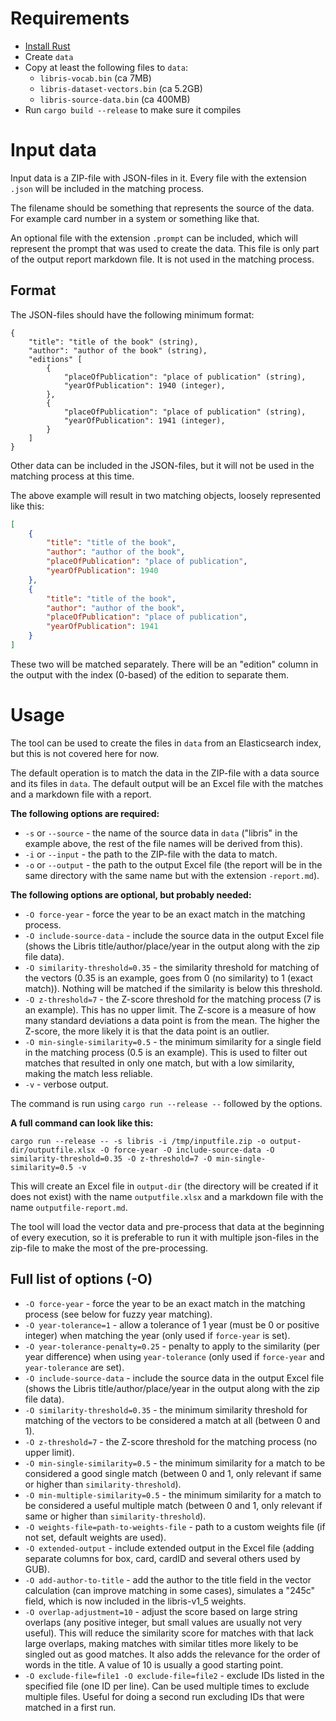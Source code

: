 # Requirements

* [Install Rust](https://www.rust-lang.org/tools/install)
* Create `data`
* Copy at least the following files to `data`:
    * `libris-vocab.bin` (ca 7MB)
    * `libris-dataset-vectors.bin` (ca 5.2GB)
    * `libris-source-data.bin` (ca 400MB)
* Run `cargo build --release` to make sure it compiles

# Input data
Input data is a ZIP-file with JSON-files in it. Every file with the extension `.json` will be included in the matching process.

The filename should be something that represents the source of the data. For example card number in a system or something like that.

An optional file with the extension `.prompt` can be included, which will represent the prompt that was used to create the data. This file is only part of the output report markdown file. It is not used in the matching process.

## Format
The JSON-files should have the following minimum format:

```
{
    "title": "title of the book" (string),
    "author": "author of the book" (string),
    "editions" [
        {
            "placeOfPublication": "place of publication" (string),
            "yearOfPublication": 1940 (integer),
        },
        {
            "placeOfPublication": "place of publication" (string),
            "yearOfPublication": 1941 (integer),
        }
    ]
}
```

Other data can be included in the JSON-files, but it will not be used in the matching process at this time.

The above example will result in two matching objects, loosely represented like this:

```json
[
    {
        "title": "title of the book",
        "author": "author of the book",
        "placeOfPublication": "place of publication",
        "yearOfPublication": 1940
    },
    {
        "title": "title of the book",
        "author": "author of the book",
        "placeOfPublication": "place of publication",
        "yearOfPublication": 1941
    }
]
```

These two will be matched separately. There will be an "edition" column in the output with the index (0-based) of the edition to separate them.

# Usage

The tool can be used to create the files in `data` from an Elasticsearch index, but this is not covered here for now.

The default operation is to match the data in the ZIP-file with a data source and its files in `data`. The default output will be an Excel file with the matches and a markdown file with a report.

**The following options are required:**

* `-s` or `--source` - the name of the source data in `data` ("libris" in the example above, the rest of the file names will be derived from this).
* `-i` or `--input` - the path to the ZIP-file with the data to match.
* `-o` or `--output` - the path to the output Excel file (the report will be in the same directory with the same name but with the extension `-report.md`).

**The following options are optional, but probably needed:**

* `-O force-year` - force the year to be an exact match in the matching process.
* `-O include-source-data` - include the source data in the output Excel file (shows the Libris title/author/place/year in the output along with the zip file data).
* `-O similarity-threshold=0.35` - the similarity threshold for matching of the vectors (0.35 is an example, goes from 0 (no similarity) to 1 (exact match)). Nothing will be matched if the similarity is below this threshold.
* `-O z-threshold=7` - the Z-score threshold for the matching process (7 is an example). This has no upper limit. The Z-score is a measure of how many standard deviations a data point is from the mean. The higher the Z-score, the more likely it is that the data point is an outlier.
* `-O min-single-similarity=0.5` - the minimum similarity for a single field in the matching process (0.5 is an example). This is used to filter out matches that resulted in only one match, but with a low similarity, making the match less reliable.
* `-v` - verbose output.

The command is run using `cargo run --release --` followed by the options.

**A full command can look like this:**
```
cargo run --release -- -s libris -i /tmp/inputfile.zip -o output-dir/outputfile.xlsx -O force-year -O include-source-data -O similarity-threshold=0.35 -O z-threshold=7 -O min-single-similarity=0.5 -v
```

This will create an Excel file in `output-dir` (the directory will be created if it does not exist) with the name `outputfile.xlsx` and a markdown file with the name `outputfile-report.md`.

The tool will load the vector data and pre-process that data at the beginning of every execution, so it is preferable to run it with multiple json-files in the zip-file to make the most of the pre-processing.

## Full list of options (-O)
* `-O force-year` - force the year to be an exact match in the matching process (see below for fuzzy year matching).
* `-O year-tolerance=1` - allow a tolerance of 1 year (must be 0 or positive integer) when matching the year (only used if `force-year` is set).
* `-O year-tolerance-penalty=0.25` - penalty to apply to the similarity (per year difference) when using `year-tolerance` (only used if `force-year` and `year-tolerance` are set).
* `-O include-source-data` - include the source data in the output Excel file (shows the Libris title/author/place/year in the output along with the zip file data).
* `-O similarity-threshold=0.35` - the minimum similarity threshold for matching of the vectors to be considered a match at all (between 0 and 1).
* `-O z-threshold=7` - the Z-score threshold for the matching process (no upper limit).
* `-O min-single-similarity=0.5` - the minimum similarity for a match to be considered a good single match (between 0 and 1, only relevant if same or higher than `similarity-threshold`).
* `-O min-multiple-similarity=0.5` - the minimum similarity for a match to be considered a useful multiple match (between 0 and 1, only relevant if same or higher than `similarity-threshold`). 
* `-O weights-file=path-to-weights-file` - path to a custom weights file (if not set, default weights are used).
* `-O extended-output` - include extended output in the Excel file (adding separate columns for box, card, cardID and several others used by GUB).
* `-O add-author-to-title` - add the author to the title field in the vector calculation (can improve matching in some cases), simulates a "245c" field, which is now included in the libris-v1_5 weights.
* `-O overlap-adjustment=10` - adjust the score based on large string overlaps (any positive integer, but small values are usually not very useful). This will reduce the similarity score for matches with that lack large overlaps, making matches with similar titles more likely to be singled out as good matches. It also adds the relevance for the order of words in the title. A value of 10 is usually a good starting point.
* `-O exclude-file=file1 -O exclude-file=file2` - exclude IDs listed in the specified file (one ID per line). Can be used multiple times to exclude multiple files. Useful for doing a second run excluding IDs that were matched in a first run.
